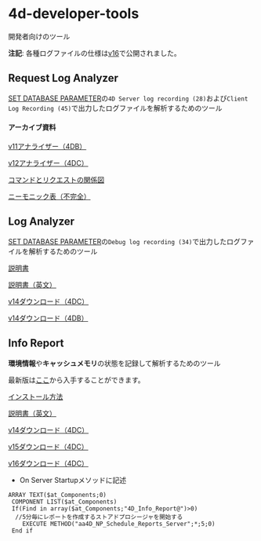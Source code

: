 # 4d-developer-tools
開発者向けのツール

**注記**: 各種ログファイルの仕様は[v16](http://doc.4d.com/4Dv16/4D/16.1/Appendix-E-Description-of-log-files.300-3373556.ja.html)で公開されました。

## Request Log Analyzer

[SET DATABASE PARAMETER](http://doc.4d.com/4Dv15/4D/15.4/SET-DATABASE-PARAMETER.301-3274410.ja.html)の``4D Server log recording (28)``および``Client Log Recording (45)``で出力したログファイルを解析するためのツール

#### アーカイブ資料

[v11アナライザー（4DB）](https://github.com/4D-JP/4d-developer-tools/blob/master/4DB%20Request%20Log%20v11.zip)

[v12アナライザー（4DC）](https://github.com/4D-JP/4d-developer-tools/blob/master/4DB%20Request%20Log%20v12.zip)

[コマンドとリクエストの関係図](https://github.com/4D-JP/4d-developer-tools/blob/master/ReqLog.png)

[ニーモニック表（不完全）](https://github.com/4D-JP/4d-developer-tools/blob/master/RequestID.xls)

## Log Analyzer

[SET DATABASE PARAMETER](http://doc.4d.com/4Dv15/4D/15.4/SET-DATABASE-PARAMETER.301-3274410.ja.html)の``Debug log recording (34)``で出力したログファイルを解析するためのツール

[説明書](https://github.com/4D-JP/4d-developer-tools/blob/master/4D%20Log%20Analyzer%20JP.pdf)

[説明書（英文）](https://github.com/4D-JP/4d-developer-tools/blob/master/14-19_4DLogAnalyzer.pdf)

[v14ダウンロード（4DC）](https://github.com/4D-JP/4d-developer-tools/blob/master/14-19_4DLogAnalyzer.zip)

[v14ダウンロード（4DB）](https://github.com/4D-JP/4d-developer-tools/blob/master/4DLogAnalyzer.4dbase%20v14.zip)

## Info Report

**環境情報**や**キャッシュメモリ**の状態を記録して解析するためのツール

最新版は[ここ](https://taow.4d.com/Tool-4D-Info-Report/PS.1938271.en.html)から入手することができます。

[インストール方法](https://github.com/4D-JP/4d-developer-tools/blob/master/4D_Info_Report.pdf)

[説明書（英文）](https://github.com/4D-JP/4d-developer-tools/blob/master/4D_Info_Report_v4_9_Ref_v23.pdf)

[v14ダウンロード（4DC）](https://github.com/4D-JP/4d-developer-tools/blob/master/4D_Info_Report_v4_9rZ_v14.zip)

[v15ダウンロード（4DC）](https://github.com/4D-JP/4d-developer-tools/blob/master/4D_Info_Report_v4_9rZ_v15.zip)

[v16ダウンロード（4DC）](https://github.com/4D-JP/4d-developer-tools/blob/master/4D_Info_Report_v4_9rZ_v16.zip)

* On Server Startupメソッドに記述

```
ARRAY TEXT($at_Components;0)
 COMPONENT LIST($at_Components)
 If(Find in array($at_Components;"4D_Info_Report@")>0)
  //5分毎にレポートを作成するストアドプロシージャを開始する
    EXECUTE METHOD("aa4D_NP_Schedule_Reports_Server";*;5;0)
 End if
 ```
